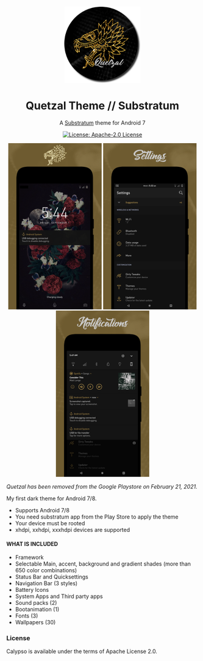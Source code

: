 <p align="center">
  <img src="https://github.com/aleoponcelet/Quetzal/blob/main/Screenshots/dsl.png?raw=true" height="200" width="200"/>
</p>

<h1 align="center">Quetzal Theme // Substratum</h1>

<p align="center">A <a href="https://github.com/substratum">Substratum</a> theme for Android 7</p>

<p align="center">
  <a href="http://www.apache.org/licenses/LICENSE-2.0"><img alt="License: Apache-2.0 License" src="https://img.shields.io/badge/License-Apache_2.0-blue.svg"></a>
</p>

<p align="center">
<img src="https://github.com/aleoponcelet/Quetzal/blob/main/Screenshots/Fi1.png?raw=true" height="435" width="245"/>
<img src="https://github.com/aleoponcelet/Quetzal/blob/main/Screenshots/Fi2.png?raw=true" height="435" width="245"/>
<img src="https://github.com/aleoponcelet/Quetzal/blob/main/Screenshots/Fi3.png?raw=true" height="435" width="245"/>
</p>

*Quetzal has been removed from the Google Playstore on February 21, 2021.*

My first dark theme for Android 7/8.

* Supports Android 7/8
* You need substratum app from the Play Store to apply the theme
* Your device must be rooted
* xhdpi, xxhdpi, xxxhdpi devices are supported

#### WHAT IS INCLUDED

* Framework
* Selectable Main, accent, background and gradient shades (more than 650 color combinations)
* Status Bar and Quicksettings
* Navigation Bar (3 styles)
* Battery Icons
* System Apps and Third party apps
* Sound packs (2)
* Bootanimation (1)
* Fonts (3)
* Wallpapers (30)

### License 
Calypso is available under the terms of Apache License 2.0.
